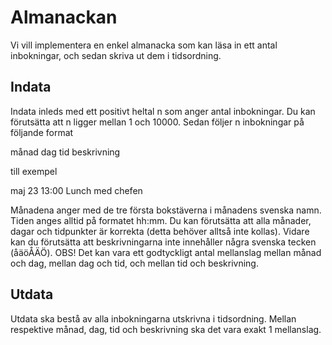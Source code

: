 # Almanackan

Vi vill implementera en enkel almanacka som kan läsa in ett antal inbokningar, och sedan skriva ut dem i tidsordning.

## Indata
Indata inleds med ett positivt heltal n som anger antal inbokningar. Du kan förutsätta att n ligger mellan 1 och 10000. Sedan följer n inbokningar på följande format

månad dag tid beskrivning

till exempel

maj 23 13:00 Lunch med chefen

Månadena anger med de tre första bokstäverna i månadens svenska namn. Tiden anges alltid på formatet hh:mm. Du kan förutsätta att alla månader, dagar och tidpunkter är korrekta (detta behöver alltså inte kollas). Vidare kan du förutsätta att beskrivningarna inte innehåller några svenska tecken (åäöÅÄÖ). OBS! Det kan vara ett godtyckligt antal mellanslag mellan månad och dag, mellan dag och tid, och mellan tid och beskrivning.

## Utdata
Utdata ska bestå av alla inbokningarna utskrivna i tidsordning. Mellan respektive månad, dag, tid och beskrivning ska det vara exakt 1 mellanslag.
